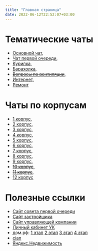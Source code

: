 ```yaml
---
title: "Главная страница"
date: 2022-06-12T22:52:07+03:00
---
```


# Тематические чаты
- [Основной чат](https://t.me/joinchat/CkJm6BCOu4jrY64Pup36Uw),
- [Чат первой очереди](https://t.me/joinchat/FI0iyUVm_GTrRV1dTjFpCg),
- [Курилка](https://t.me/joinchat/CtIu-xjwqQLzxZ2DyK-SGw),
- [Барахолка](https://t.me/joinchat/CtIu-xNcL8oLL81rovsonQ),
- ~~[Вопросы по вентиляции](https://t.me/ventcondishn)~~,
- [Интернет](https://t.me/resarciot),
- [Ремонт](https://t.me/resarcremont)

# Чаты по корпусам
- [1 корпус](https://t.me/joinchat/EvohhRyMExDL2FWRMc75oA),
- [2 корпус](https://t.me/joinchat/E6INWA280aTyiQ9SR5RN0w),
- [3 корпус](https://t.me/joinchat/AZQAO1AmekpSa4__H6-xAg),
- [4 корпус](https://t.me/RA_4corpus),
- [5 корпус](https://t.me/joinchat/Id-w3BU5mjlkNPChy7JSgw),
- [6 корпус](https://t.me/joinchat/CtIu-xa3R2jUTCzptCVE-Q),
- [7 корпус](https://t.me/ResidenceOfArcitectsBld7),
- [8 корпус](https://t.me/joinchat/FxtwAxSgk5JlY5USILdCeg),
- [9 корпус](https://t.me/joinchat/AAy8MBRMF7M5RQo3VjN4Qg),
- ~~[10 корпус](https://t.me/joinchat/DfHNPxPNzXEsn9gZXfK_EA)~~,
- ~~[11 корпус](https://t.me/joinchat/AZRk_xW8bL8b2f033M-hhA)~~,
- [12 корпус](https://t.me/joinchat/E5AMzRMUPD3j0fskw8SX9A)

# Полезные ссылки
- [Сайт совета первой очереди](http://pochtovaya.moscow/)
- [Сайт застройщика](https://afipochtovaya.ru/)
- [Сайт управляющей компании](https://www.uniservice.group/)
- [Личный кабинет УК](https://lkcab.ru/)
- дом.рф: [1 этап](https://наш.дом.рф/сервисы/каталог-новостроек/объект/29607) [2 этап](https://наш.дом.рф/сервисы/каталог-новостроек/объект/3880) [3 этап](https://наш.дом.рф/сервисы/каталог-новостроек/объект/25869) [4 этап](https://наш.дом.рф/сервисы/каталог-новостроек/объект/37489)
- [cian](https://www.cian.ru/zhiloy-kompleks-rezidencii-arhitektorov-moskva-7480/)
- [Яндекс.Недвижимость](https://realty.yandex.ru/moskva_i_moskovskaya_oblast/kupit/novostrojka/rezidencii-arhitektorov-221144/)